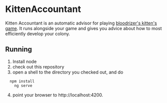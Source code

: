 # KittenAccountant

Kitten Accountant is an automatic advisor for playing [bloodrizer's kitten's game](http://bloodrizer.ru/games/kittens/). It runs alongside your game and gives you advice about how to most efficiently develop your colony. 

## Running

1. Install node
2. check out this repository
3. open a shell to the directory you checked out, and do
```
  npm install
	ng serve
```
4. point your browser to http://localhost:4200.